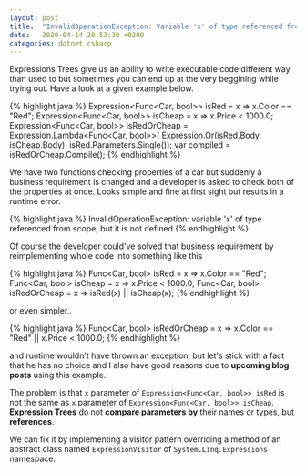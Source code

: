 ```yaml
---
layout: post
title:  "InvalidOperationException: Variable 'x' of type referenced from scope, but it is not defined."
date:   2020-04-14 20:53:30 +0200
categories: dotnet csharp
---
```

Expressions Trees give us an ability to write executable code different way than used to but sometimes you can end up at the very beggining while trying out. Have a look at a given example below.

{% highlight java %}
Expression<Func<Car, bool>> isRed = x => x.Color == "Red";
Expression<Func<Car, bool>> isCheap = x => x.Price < 1000.0;
Expression<Func<Car, bool>> isRedOrCheap = Expression.Lambda<Func<Car, bool>>(
    Expression.Or(isRed.Body, isCheap.Body), isRed.Parameters.Single());
var compiled = isRedOrCheap.Compile();
{% endhighlight %}

We have two functions checking properties of a car but suddenly a business requirement is changed and a developer is asked to check both of the properties at once. Looks simple and fine at first sight but results in a runtime error.

{% highlight java %}
InvalidOperationException: variable 'x' of type referenced from scope, but it is not defined
{% endhighlight %}

Of course the developer could've solved that business requirement by reimplementing whole code into something like this

{% highlight java %}
Func<Car, bool> isRed = x => x.Color == "Red";
Func<Car, bool> isCheap = x => x.Price < 1000.0;
Func<Car, bool> isRedOrCheap = x => isRed(x) || isCheap(x);
{% endhighlight %}

or even simpler..

{% highlight java %}
Func<Car, bool> isRedOrCheap = x => x.Color == "Red" || x.Price < 1000.0;
{% endhighlight %}

and runtime wouldn't have thrown an exception, but let's stick with a fact that he has no choice and I also have good reasons due to **upcoming blog posts** using this example.

The problem is that `x` parameter of `Expression<Func<Car, bool>> isRed` is not the same as `x` parameter of `Expression<Func<Car, bool>> isCheap`. **Expression Trees** do not **compare parameters by** their names or types, but **references**.

We can fix it by implementing a visitor pattern overriding a method of an abstract class named `ExpressionVisitor` of `System.Linq.Expressions` namespace.

